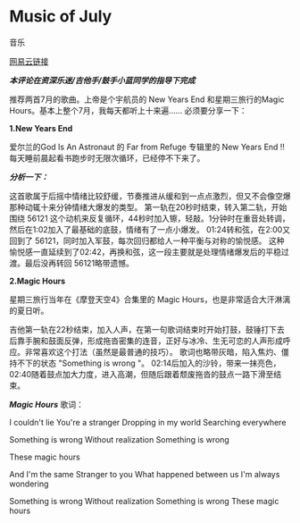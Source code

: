 ﻿# Music of July

音乐
 
[网易云链接](http://music.163.com/#/playlist?id=423959394)

***本评论在资深乐迷/吉他手/鼓手小蓝同学的指导下完成***


推荐两首7月的歌曲。上帝是个宇航员的 New Years End 和星期三旅行的Magic Hours。基本上整个7月，我每天都听上十来遍……
必须要分享一下：

**1.New Years End**

爱尔兰的God Is An Astronaut 的 Far from Refuge 专辑里的 New Years End !!每天睡前晨起看书跑步时无限次循环，已经停不下来了。

***分析一下：***

这首歌属于后摇中情绪比较舒缓，节奏推进从缓和到一点点激烈，但又不会像空爆那种动辄十来分钟情绪大爆发的类型。
第一轨在20秒时结束，转入第二轨，开始围绕 56121 这个动机来反复循环，44秒时加入镲，轻敲。1分钟时在重音处转调，然后在1:02加入了最基础的底鼓，情绪有了一点小爆发。
01:24转和弦，在2:00又回到了 56121，同时加入军鼓，每次回归都给人一种平衡与对称的愉悦感。
这种愉悦感一直延续到了02:42，再换和弦，这一段主要就是处理情绪爆发后的平稳过渡。最后没再转回 56121略带遗憾。

**2.Magic Hours**

星期三旅行当年在《摩登天空4》合集里的 Magic Hours，也是非常适合大汗淋漓的夏日听。

吉他第一轨在22秒结束，加入人声，在第一句歌词结束时开始打鼓，鼓锤打下去后靠手腕和鼓面反弹，形成拖沓密集的连音，正好与冰冷、生无可恋的人声形成呼应。非常喜欢这个打法（虽然是最普通的技巧）。
歌词也略带灰暗，陷入焦灼、僵持不下的状态 "Something is wrong "。
02:14后加入的沙铃，带来一抹亮色，02:40随着鼓点加大力度，进入高潮，但随后跟着颓废拖沓的鼓点一路下滑至结束。
 
 
 ***Magic Hours*** 歌词： 
 
 I couldn't lie 
 You're a stranger 
 Dropping in my world 
 Searching everywhere 

 Something is wrong 
 Without realization 
 Something is wrong 

 These magic hours 

 And I'm the same 
 Stranger to you 
 What happened between us 
 I'm always wondering 

 Something is wrong 
 Without realization 
 Something is wrong 
 These magic hours 
 
 